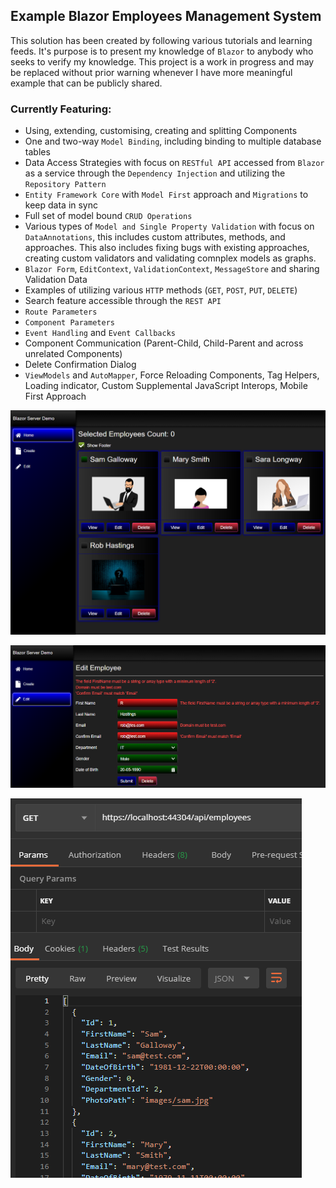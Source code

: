 ## Example Blazor Employees Management System

This solution has been created by following various tutorials and learning feeds. It's purpose is to present my knowledge of `Blazor` to anybody who seeks to verify my knowledge. This project is a work in progress and may be replaced without prior warning whenever I have more meaningful example that can be publicly shared.
   
### Currently Featuring:

* Using, extending, customising, creating and splitting Components
* One and two-way `Model Binding`, including binding to multiple database tables
* Data Access Strategies with focus on `RESTful API` accessed from `Blazor` as a service through the `Dependency Injection` and utilizing the `Repository Pattern`
* `Entity Framework Core` with `Model First` approach and `Migrations` to keep data in sync
* Full set of model bound `CRUD Operations`
* Various types of `Model and Single Property Validation` with focus on `DataAnnotations`, this includes custom attributes, methods, and approaches. This also includes fixing bugs with existing approaches, creating custom validators and validating comnplex models as graphs.
* `Blazor Form`, `EditContext`, `ValidationContext`, `MessageStore` and sharing Validation Data
* Examples of utilizing various `HTTP` methods (`GET`, `POST`, `PUT`, `DELETE`)
* Search feature accessible through the `REST API`
* `Route Parameters`
* `Component Parameters`
* `Event Handling` and `Event Callbacks`
* Component Communication (Parent-Child, Child-Parent and across unrelated Components)
* Delete Confirmation Dialog
* `ViewModels` and `AutoMapper`, Force Reloading Components, Tag Helpers, Loading indicator, Custom Supplemental JavaScript Interops, Mobile First Approach

![1](/Images/2020-05-24_181137.png?raw=true)

![2](/Images/2020-05-24_181341.png?raw=true)

![3](/Images/2020-05-24_181549.png?raw=true)








